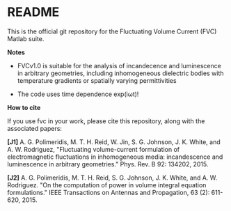 # README #

This is the official git repository for the Fluctuating Volume Current (FVC) Matlab suite.

**Notes**

- FVCv1.0 is suitable for the analysis of incandecence and luminescence in arbitrary geometries, including inhomogeneous dielectric bodies with temperature gradients or spatially varying permittivities

- The code uses time dependence exp(iωt)!

**How to cite**

If you use fvc in your work, please cite this repository, along with the associated papers:

**[J1]** A. G. Polimeridis, M. T. H. Reid, W. Jin, S. G. Johnson, J. K. White, and A. W. Rodriguez,
"Fluctuating volume-current formulation of electromagnetic fluctuations in inhomogeneous media: incandescence and luminescence in arbitrary geometries."
Phys. Rev. B 92: 134202, 2015.

**[J2]** A. G. Polimeridis, M. T. H. Reid, S. G. Johnson, J. K. White, and A. W. Rodriguez.
"On the computation of power in volume integral equation formulations."
IEEE Transactions on Antennas and Propagation, 63 (2): 611-620, 2015.
